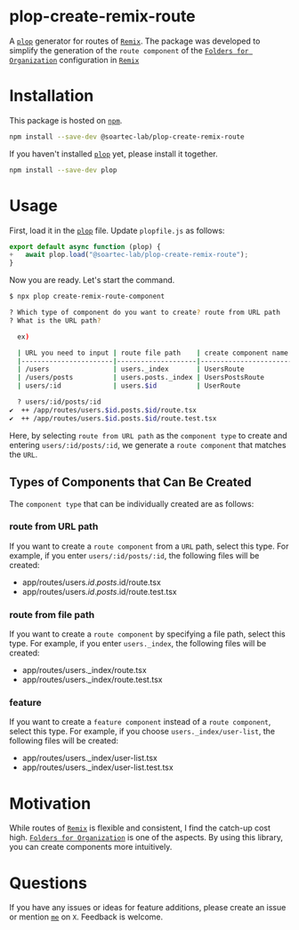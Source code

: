 # plop-create-remix-route

A [`plop`](https://plopjs.com/) generator for routes of [`Remix`](https://remix.run/docs/en/main/file-conventions/routes).
The package was developed to simplify the generation of the `route component` of the [`Folders for Organization`](https://remix.run/docs/en/main/file-conventions/routes#folders-for-organization) configuration in [`Remix`](https://remix.run/docs/en/main/file-conventions/routes)

# Installation

This package is hosted on [`npm`](https://www.npmjs.com/package/@soartec-lab/plop-create-remix-route).

```bash
npm install --save-dev @soartec-lab/plop-create-remix-route
```

If you haven't installed [`plop`](https://plopjs.com/) yet, please install it together.

```bash
npm install --save-dev plop
```

# Usage

First, load it in the [`plop`](https://plopjs.com/) file. Update `plopfile.js` as follows:

```diff:plopfile.js
export default async function (plop) {
+	await plop.load("@soartec-lab/plop-create-remix-route");
}
```

Now you are ready. Let's start the command.

```bash
$ npx plop create-remix-route-component

? Which type of component do you want to create? route from URL path
? What is the URL path?

  ex)

  | URL you need to input | route file path    | create component name |
  |-----------------------|--------------------|-----------------------|
  | /users                | users._index       | UsersRoute            |
  | /users/posts          | users.posts._index | UsersPostsRoute       |
  | users/:id             | users.$id          | UserRoute             |

  ? users/:id/posts/:id
✔  ++ /app/routes/users.$id.posts.$id/route.tsx
✔  ++ /app/routes/users.$id.posts.$id/route.test.tsx
```

Here, by selecting `route from URL path` as the `component type` to create and entering `users/:id/posts/:id`, we generate a `route component` that matches the `URL`.

## Types of Components that Can Be Created

The `component type` that can be individually created are as follows:

### route from URL path

If you want to create a `route component` from a `URL` path, select this type.
For example, if you enter `users/:id/posts/:id`, the following files will be created:

- app/routes/users.$id.posts.$id/route.tsx
- app/routes/users.$id.posts.$id/route.test.tsx

### route from file path

If you want to create a `route component` by specifying a file path, select this type.
For example, if you enter `users._index`, the following files will be created:

- app/routes/users._index/route.tsx
- app/routes/users._index/route.test.tsx

### feature

If you want to create a `feature component` instead of a `route component`, select this type.
For example, if you choose `users._index/user-list`, the following files will be created:

- app/routes/users._index/user-list.tsx
- app/routes/users._index/user-list.test.tsx

# Motivation

While routes of [`Remix`](https://remix.run/docs/en/main/file-conventions/routes) is flexible and consistent, I find the catch-up cost high. [`Folders for Organization`](https://remix.run/docs/en/main/file-conventions/routes#folders-for-organization) is one of the aspects.
By using this library, you can create components more intuitively.

# Questions

If you have any issues or ideas for feature additions, please create an issue or mention [`me`](https://twitter.com/SoartecL) on `X`. Feedback is welcome.
